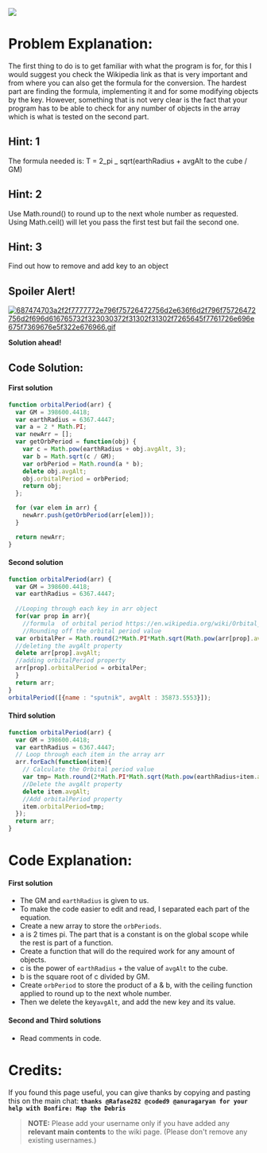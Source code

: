 ![](http://i.imgur.com/jSJ4E7L.jpg)

# Problem Explanation:
The first thing to do is to get familiar with what the program is for, for this I would suggest you check the Wikipedia link as that is very important and from where you can also get the formula for the conversion. The hardest part are finding the formula, implementing it and for some modifying objects by the key. However, something that is not very clear is the fact that your program has to be able to check for any number of objects in the array which is what is tested on the second part.

## Hint: 1
The formula needed is: T = 2_pi _ sqrt(earthRadius + avgAlt to the cube / GM)

## Hint: 2
Use Math.round() to round up to the next whole number as requested. Using Math.ceil() will let you pass the first test but fail the second one.

## Hint: 3
Find out how to remove and add key to an object

## Spoiler Alert!
[![687474703a2f2f7777772e796f75726472756d2e636f6d2f796f75726472756d2f696d616765732f323030372f31302f31302f7265645f7761726e696e675f7369676e5f322e676966.gif](https://files.gitter.im/FreeCodeCamp/Wiki/nlOm/thumb/687474703a2f2f7777772e796f75726472756d2e636f6d2f796f75726472756d2f696d616765732f323030372f31302f31302f7265645f7761726e696e675f7369676e5f322e676966.gif)](https://files.gitter.im/FreeCodeCamp/Wiki/nlOm/687474703a2f2f7777772e796f75726472756d2e636f6d2f796f75726472756d2f696d616765732f323030372f31302f31302f7265645f7761726e696e675f7369676e5f322e676966.gif)

**Solution ahead!**

## Code Solution:
#### First solution

```js
function orbitalPeriod(arr) {
  var GM = 398600.4418;
  var earthRadius = 6367.4447;
  var a = 2 * Math.PI;
  var newArr = [];
  var getOrbPeriod = function(obj) {
    var c = Math.pow(earthRadius + obj.avgAlt, 3);
    var b = Math.sqrt(c / GM);
    var orbPeriod = Math.round(a * b);
    delete obj.avgAlt;
    obj.orbitalPeriod = orbPeriod;
    return obj;
  };

  for (var elem in arr) {
    newArr.push(getOrbPeriod(arr[elem]));
  }

  return newArr;
}
```

#### Second solution

```js
function orbitalPeriod(arr) {
  var GM = 398600.4418;
  var earthRadius = 6367.4447;
  
  //Looping through each key in arr object
  for(var prop in arr){
    //formula  of orbital period https://en.wikipedia.org/wiki/Orbital_period here a = avgAlt+earthRadius
    //Rounding off the orbital period value 
  var orbitalPer = Math.round(2*Math.PI*Math.sqrt(Math.pow(arr[prop].avgAlt+earthRadius,3)/GM));
  //deleting the avgAlt property 
  delete arr[prop].avgAlt;
  //adding orbitalPeriod property
  arr[prop].orbitalPeriod = orbitalPer;
  }
  return arr;
}
orbitalPeriod([{name : "sputnik", avgAlt : 35873.5553}]);
```

#### Third solution
```js
function orbitalPeriod(arr) {
  var GM = 398600.4418;
  var earthRadius = 6367.4447;
  // Loop through each item in the array arr
  arr.forEach(function(item){
    // Calculate the Orbital period value
    var tmp= Math.round(2*Math.PI*Math.sqrt(Math.pow(earthRadius+item.avgAlt,3)/GM));
    //Delete the avgAlt property
    delete item.avgAlt;
    //Add orbitalPeriod property
    item.orbitalPeriod=tmp;
  });
  return arr;
}
```
# Code Explanation:
#### First solution
- The GM and `earthRadius` is given to us.
- To make the code easier to edit and read, I separated each part of the equation.
- Create a new array to store the `orbPeriods`.
- a is 2 times pi. The part that is a constant is on the global scope while the rest is part of a function.
- Create a function that will do the required work for any amount of objects.
- c is the power of `earthRadius` + the value of `avgAlt` to the cube.
- b is the square root of c divided by GM.
- Create `orbPeriod` to store the product of a & b, with the ceiling function applied to round up to the next whole number.
- Then we delete the key`avgAlt`, and add the new key and its value.

#### Second and Third solutions
- Read comments in code.

# Credits:
If you found this page useful, you can give thanks by copying and pasting this on the main chat:  **`thanks @Rafase282 @coded9 @anuragaryan for your help with Bonfire: Map the Debris`**

> **NOTE:** Please add your username only if you have added any **relevant main contents** to the wiki page. (Please don't remove any existing usernames.)
